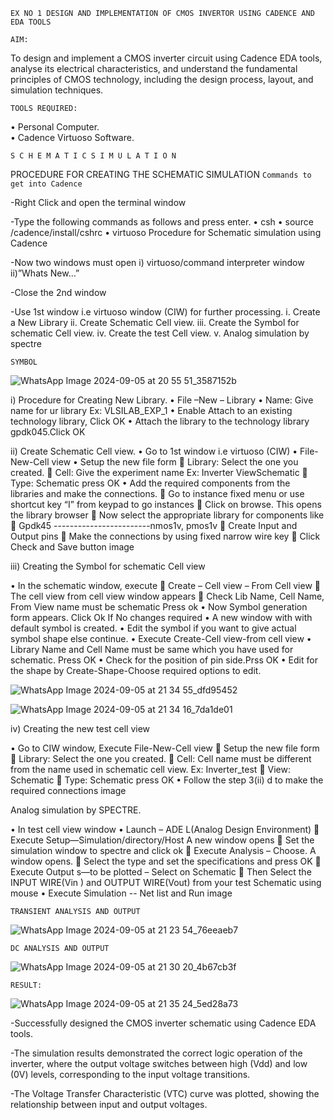 `EX NO 1
DESIGN AND IMPLEMENTATION OF CMOS INVERTOR USING CADENCE AND EDA TOOLS`

`AIM:`

To design and implement a CMOS inverter circuit using Cadence EDA tools, analyse its electrical characteristics, and understand the fundamental principles of CMOS technology, including the design process, layout, and simulation techniques.

`TOOLS REQUIRED:`

• Personal Computer. <br>
• Cadence Virtuoso Software.

`S C H E M A T I C S I M U L A T I O N `

PROCEDURE FOR CREATING THE SCHEMATIC SIMULATION
`Commands to get into Cadence`

-Right Click and open the terminal window

-Type the following commands as follows and press enter. • csh • source /cadence/install/cshrc • virtuoso Procedure for Schematic simulation using Cadence

-Now two windows must open
i) virtuoso/command interpreter window 
ii)”Whats New…”

-Close the 2nd window

-Use 1st window i.e virtuoso window (CIW) for further processing.
i. Create a New Library
ii. Create Schematic Cell view. 
iii. Create the Symbol for schematic Cell view.
iv. Create the test Cell view.
v. Analog simulation by spectre

`SYMBOL`

![WhatsApp Image 2024-09-05 at 20 55 51_3587152b](https://github.com/user-attachments/assets/7ff96a52-8b43-4fe6-8648-33ab74a5d074)


i) Procedure for Creating New Library. 
• File –New – Library • Name: Give name for ur library Ex: VLSILAB_EXP_1
• Enable Attach to an existing technology library, Click OK
• Attach the library to the technology library gpdk045.Click OK 

ii) Create Schematic Cell view. • Go to 1st window i.e virtuoso (CIW) 
• File-New-Cell view 
• Setup the new file form  Library: Select the one you created.  Cell: Give the experiment name Ex: Inverter ViewSchematic  Type: Schematic press OK 
• Add the required components from the libraries and make the connections.  Go to instance fixed menu or use shortcut key “I” from keypad to go instances  Click on browse. This opens the library browser  Now select the appropriate library for components like  Gpdk45 ------------------------nmos1v, pmos1v  Create Input and Output pins  Make the connections by using fixed narrow wire key  Click Check and Save button image

iii) Creating the Symbol for schematic Cell view

• In the schematic window, execute  Create – Cell view – From Cell view  The cell view from cell view window appears  Check Lib Name, Cell Name, From View name must be schematic Press ok 
• Now Symbol generation form appears. Click Ok If No changes required 
• A new window with with default symbol is created.
• Edit the symbol if you want to give actual symbol shape else continue. 
• Execute Create-Cell view-from cell view • Library Name and Cell Name must be same which you have used for schematic. Press OK 
• Check for the position of pin side.Prss OK 
• Edit for the shape by Create-Shape-Choose required options to edit.

![WhatsApp Image 2024-09-05 at 21 34 55_dfd95452](https://github.com/user-attachments/assets/cddb1aea-dc45-42e5-b7b8-fba003961309)

![WhatsApp Image 2024-09-05 at 21 34 16_7da1de01](https://github.com/user-attachments/assets/44ef5925-af2f-42e9-a0b7-5a48f8f6e821)



iv) Creating the new test cell view

• Go to CIW window, Execute File-New-Cell view  Setup the new file form  Library: Select the one you created.  Cell: Cell name must be different from the name used in schematic cell view. Ex: Inverter_test  View: Schematic  Type: Schematic press OK
• Follow the step 3(ii) d to make the required connections image

Analog simulation by SPECTRE.

• In test cell view window 
• Launch – ADE L(Analog Design Environment)  Execute Setup—Simulation/directory/Host A new window opens  Set the simulation window to spectre and click ok  Execute Analysis – Choose. A window opens.  Select the type and set the specifications and press OK  Execute Output s—to be plotted – Select on Schematic  Then Select the INPUT WIRE(Vin ) and OUTPUT WIRE(Vout) from your test Schematic using mouse • Execute Simulation -- Net list and Run image

`TRANSIENT ANALYSIS AND OUTPUT`

![WhatsApp Image 2024-09-05 at 21 23 54_76eeaeb7](https://github.com/user-attachments/assets/162f6dff-0933-4d8a-9efb-fd1b881bfc1b)


`DC ANALYSIS AND OUTPUT`

![WhatsApp Image 2024-09-05 at 21 30 20_4b67cb3f](https://github.com/user-attachments/assets/a1eee438-5f2e-49d9-bd7f-eff463bc0317)



`RESULT:`

![WhatsApp Image 2024-09-05 at 21 35 24_5ed28a73](https://github.com/user-attachments/assets/ab64d9a3-aa0e-4ba1-aad3-086b61ec15ce)


-Successfully designed the CMOS inverter schematic using Cadence EDA tools.

-The simulation results demonstrated the correct logic operation of the inverter, where the output voltage switches between high (Vdd) and low (0V) levels, corresponding to the input voltage transitions.

-The Voltage Transfer Characteristic (VTC) curve was plotted, showing the relationship between input and output voltages.
